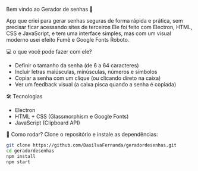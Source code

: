 Bem vindo ao Gerador de senhas 🖤

App que criei para gerar senhas seguras de forma rápida e prática, sem precisar ficar acessando sites de terceiros
Ele foi feito com Electron, HTML, CSS e JavaScript, e tem uma interface simples, mas com um visual moderno usei efeito Fumê e Google Fonts Roboto.

💻 o que você pode fazer com ele?

- Definir o tamanho da senha (de 6 a 64 caracteres)  
- Incluir letras maiúsculas, minúsculas, números e símbolos  
- Copiar a senha com um clique (ou clicando direto na caixa)  
- Ver um feedback visual (a caixa pisca quando a senha é copiada)  


🛠️ Tecnologias
- Electron  
- HTML + CSS (Glassmorphism e Google Fonts)  
- JavaScript (Clipboard API)  

 🚀 Como rodar?
Clone o repositório e instale as dependências:

```bash
git clone https://github.com/DasilvaFernanda/geradordesenhas.git
cd geradordesenhas
npm install
npm start
